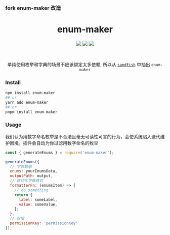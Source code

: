### fork enum-maker 改造

<h1 style="text-align: center"> enum-maker </h1>

<p style="text-align: center">
<img src="https://img.shields.io/travis/com/pregalaxyer/enum-maker"/>
<img src="https://img.shields.io/codecov/c/github/pregalaxyer/enum-maker"/>
<img src="https://img.shields.io/npm/pregalaxyer/enum-maker">
<p>
<br/>

<p style="text-align: center">
  单纯使用枚举和字典的场景不应该绑定太多依赖, 所以从 <a href="https://github.com/diveDylan/sandfish"><code>sandfish</code></a> 中抽出 <code>enum-maker</code>
</p>


### Install

```bash
npm install enum-maker
## or
yarn add enum-maker
## or 
pnpm install enum-maker

```

### Usage

我们认为用数字命名枚举是不合法且毫无可读性可言的行为，会使系统陷入迭代维护困境。插件会自动为你过滤用数字命名的枚举


```js
const { generateEnums } = require('enum-maker');

generateEnums({
  // 字典数据
  enums: yourEnumsData,
  outputPath: output,
  // 格式化字典格式
  formatterFn: (enumsItem) => {
    // do something
    return {
      label: someLabel,
      value: someValue,
    };
  },
  // 权限
  permissionKey: 'permissionKey'
});
```






